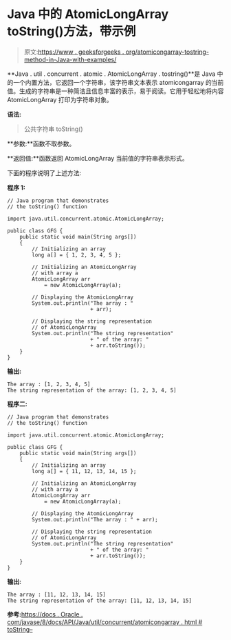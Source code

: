# Java 中的 AtomicLongArray toString()方法，带示例

> 原文:[https://www . geeksforgeeks . org/atomicongarray-tostring-method-in-Java-with-examples/](https://www.geeksforgeeks.org/atomiclongarray-tostring-method-in-java-with-examples/)

**Java . util . concurrent . atomic . AtomicLongArray . tostring()**是 Java 中的一个内置方法，它返回一个字符串，该字符串文本表示 atomicongarray 的当前值。生成的字符串是一种简洁且信息丰富的表示，易于阅读。它用于轻松地将内容 AtomicLongArray 打印为字符串对象。

**语法:**

> 公共字符串 toString()

**参数:**函数不取参数。

**返回值:**函数返回 AtomicLongArray 当前值的字符串表示形式。

下面的程序说明了上述方法:

**程序 1:**

```
// Java program that demonstrates
// the toString() function

import java.util.concurrent.atomic.AtomicLongArray;

public class GFG {
    public static void main(String args[])
    {
        // Initializing an array
        long a[] = { 1, 2, 3, 4, 5 };

        // Initializing an AtomicLongArray
        // with array a
        AtomicLongArray arr
            = new AtomicLongArray(a);

        // Displaying the AtomicLongArray
        System.out.println("The array : "
                           + arr);

        // Displaying the string representation
        // of AtomicLongArray
        System.out.println("The string representation"
                           + " of the array: "
                           + arr.toString());
    }
}
```

**输出:**

```
The array : [1, 2, 3, 4, 5]
The string representation of the array: [1, 2, 3, 4, 5]

```

**程序二:**

```
// Java program that demonstrates
// the toString() function

import java.util.concurrent.atomic.AtomicLongArray;

public class GFG {
    public static void main(String args[])
    {
        // Initializing an array
        long a[] = { 11, 12, 13, 14, 15 };

        // Initializing an AtomicLongArray
        // with array a
        AtomicLongArray arr
            = new AtomicLongArray(a);

        // Displaying the AtomicLongArray
        System.out.println("The array : " + arr);

        // Displaying the string representation
        // of AtomicLongArray
        System.out.println("The string representation"
                           + " of the array: "
                           + arr.toString());
    }
}
```

**输出:**

```
The array : [11, 12, 13, 14, 15]
The string representation of the array: [11, 12, 13, 14, 15]

```

**参考:**[https://docs . Oracle . com/javase/8/docs/API/Java/util/concurrent/atomicongarray . html # toString–](https://docs.oracle.com/javase/8/docs/api/java/util/concurrent/atomic/AtomicLongArray.html#toString--)